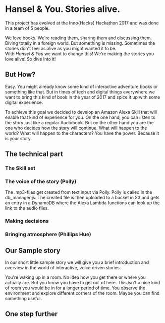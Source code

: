 # Hansel & You. Stories alive.
This project has evolved at the Inno{Hacks} Hackathon 2017 and was done in a team of 5 people.  

We love books. We're reading them, sharing them and discussing them. Diving totally in a foreign world. But something is missing. Sometimes the stories don't feel as alive as you might wanted it to be.  
With *Hansel & You* we want to change this! We're making the stories you love alive! So dive into it!

## But How?
Easy. You might already know some kind of interactive adventure books or something like that. But in times of tech and digital things everywhere we want to bring this kind of book in the year of 2017 and spice it up with some digital experience.  

To achieve this goal we decided to develop an Amazon Alexa Skill that will enable that kind of experience for you. On the one hand, you can listen to the story just like a regular Audiobook. But on the other hand you are the one who decides how the story will continue. What will happen to the world? What will happen to the characters? You have the power. Because it is your story. 

## The technical part
### The Skill set
### The voice of the story (Polly)
The .mp3-files get created from text input via Polly. Polly is called in the db_manager.js. The created file is then uploaded to a bucket in S3 and gets an entry in a DynamoDB where the Alexa Lambda functions can look up the link to the audio files.

### Making decisions
### Bringing atmosphere (Phillips Hue)

## Our Sample story
In our short little sample story we will give you a brief introduction and overview in the world of interactive, voice driven stories.  

You're waking up in a room. No idea how you get there or where you actually are. But you know you have to get out of here. This isn't a nice kind of room you would be in for a longer period of time. You observe the environment and explore different corners of the room. Maybe you can find something useful. 

## One step further


